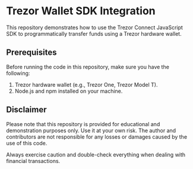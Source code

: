 # Trezor Wallet SDK Integration

This repository demonstrates how to use the Trezor Connect JavaScript SDK to programmatically transfer funds using a Trezor hardware wallet.

## Prerequisites

Before running the code in this repository, make sure you have the following:

1. Trezor hardware wallet (e.g., Trezor One, Trezor Model T).
2. Node.js and npm installed on your machine.

## Disclaimer
Please note that this repository is provided for educational and demonstration purposes only. Use it at your own risk. The author and contributors are not responsible for any losses or damages caused by the use of this code.

Always exercise caution and double-check everything when dealing with financial transactions.
